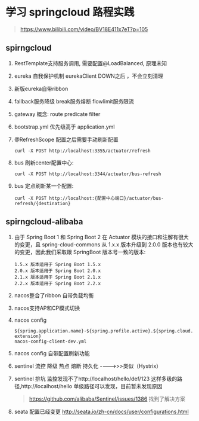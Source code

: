 # 学习 springcloud 路程实践 

> https://www.bilibili.com/video/BV18E411x7eT?p=105

## spirngcloud

1. RestTemplate支持服务调用, 需要配置@LoadBalanced, 原理未知

2. eureka 自我保护机制 eurekaClient DOWN之后 ，不会立刻清理

3. 新版eureka自带ribbon  

4. fallback服务降级 break服务熔断 flowlimit服务限流

5. gateway 概念: route  predicate filter

6. bootstrap.yml 优先级高于 application.yml

7. @RefreshScope 配置之后需要手动刷新配置 

   ```
   curl -X POST http://localhost:3355/actuator/refresh
   ```

8. bus 刷新center配置中心: 

   ```
   curl -X POST http://localhost:3344/actuator/bus-refresh
   ```

9. bus 定点刷新某一个配置: 

   ```
   curl -X POST http://localhost:{配置中心端口}/actuator/bus-refresh/{destination}
   ```

## spirngcloud-alibaba

1. 由于 Spring Boot 1 和 Spring Boot 2 在 Actuator 模块的接口和注解有很大的变更，且 spring-cloud-commons 从 1.x.x 版本升级到 2.0.0 版本也有较大的变更，因此我们采取跟 SpringBoot 版本号一致的版本:

    ```
    1.5.x 版本适用于 Spring Boot 1.5.x
    2.0.x 版本适用于 Spring Boot 2.0.x
    2.1.x 版本适用于 Spring Boot 2.1.x
    2.2.x 版本适用于 Spring Boot 2.2.x
    ```

2. nacos整合了ribbon 自带负载均衡

3. nacos支持AP和CP模式切换

4. nacos config 

    ```
    ${spring.application.name}-${spring.profile.active}.${spring.cloud.nacos.config.file-extension}
    nacos-config-client-dev.yml
    ```
    
5. nacos config 自带配置刷新功能

6. sentinel  流控 降级 热点 熔断 持久化   ---->>>类似（Hystrix）

7. sentinel  排坑 监控发现不了http://localhost/hello/def/123 这样多级的路径,http://localhost/hello 单级路径可以发现，目前暂未发现原因

    > https://github.com/alibaba/Sentinel/issues/1386   找到了解决方案
    

8. seata 配置已经变更 http://seata.io/zh-cn/docs/user/configurations.html